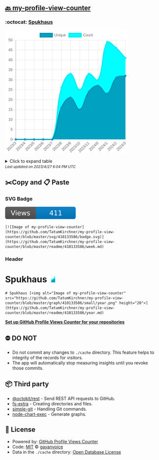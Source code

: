 ## [🔙 my-profile-view-counter](https://github.com/TatumKirchner/my-profile-view-counter)

### :octocat: [Spukhaus](https://github.com/TatumKirchner/Spukhaus)
![Image of my-profile-view-counter](https://github.com/TatumKirchner/my-profile-view-counter/blob/master/graph/410133586/large/year.png)

<details>
	<summary>Click to expand table</summary>
	<h2>:calendar: Year Page Views Table</h2>
<table>
	<tr>
		<th>
			Last Updated
		</th>
		<th>
			Unique
		</th>
		<th>
			Count
		</th>
	</tr>
	<tr>
		<td>
			<code>2023/4/1</code>
		</td>
		<td>
			<code>32</code>
		</td>
		<td>
			<code>41</code>
		</td>
	</tr>
	<tr>
		<td>
			<code>2023/3/1</code>
		</td>
		<td>
			<code>31</code>
		</td>
		<td>
			<code>46</code>
		</td>
	</tr>
	<tr>
		<td>
			<code>2023/2/1</code>
		</td>
		<td>
			<code>23</code>
		</td>
		<td>
			<code>49</code>
		</td>
	</tr>
	<tr>
		<td>
			<code>2023/1/1</code>
		</td>
		<td>
			<code>27</code>
		</td>
		<td>
			<code>30</code>
		</td>
	</tr>
	<tr>
		<td>
			<code>2022/12/1</code>
		</td>
		<td>
			<code>24</code>
		</td>
		<td>
			<code>33</code>
		</td>
	</tr>
	<tr>
		<td>
			<code>2022/11/1</code>
		</td>
		<td>
			<code>15</code>
		</td>
		<td>
			<code>25</code>
		</td>
	</tr>
	<tr>
		<td>
			<code>2022/10/1</code>
		</td>
		<td>
			<code>21</code>
		</td>
		<td>
			<code>33</code>
		</td>
	</tr>
	<tr>
		<td>
			<code>2022/9/1</code>
		</td>
		<td>
			<code>16</code>
		</td>
		<td>
			<code>26</code>
		</td>
	</tr>
	<tr>
		<td>
			<code>2022/8/1</code>
		</td>
		<td>
			<code>0</code>
		</td>
		<td>
			<code>0</code>
		</td>
	</tr>
	<tr>
		<td>
			<code>2022/7/1</code>
		</td>
		<td>
			<code>0</code>
		</td>
		<td>
			<code>0</code>
		</td>
	</tr>
	<tr>
		<td>
			<code>2022/6/1</code>
		</td>
		<td>
			<code>0</code>
		</td>
		<td>
			<code>0</code>
		</td>
	</tr>
	<tr>
		<td>
			<code>2022/5/1</code>
		</td>
		<td>
			<code>0</code>
		</td>
		<td>
			<code>0</code>
		</td>
	</tr>
	<tr>
		<td>
			<code>2022/4/1</code>
		</td>
		<td>
			<code>0</code>
		</td>
		<td>
			<code>0</code>
		</td>
	</tr>
</table>

</details>
<small><i>Last updated on 2023/4/27 6:04 PM UTC</i></small>

## ✂️Copy and 📋 Paste
### SVG Badge
[![Image of my-profile-view-counter](https://github.com/TatumKirchner/my-profile-view-counter/blob/master/svg/410133586/badge.svg)](https://github.com/TatumKirchner/my-profile-view-counter/blob/master/readme/410133586/week.md)
```readme
[![Image of my-profile-view-counter](https://github.com/TatumKirchner/my-profile-view-counter/blob/master/svg/410133586/badge.svg)](https://github.com/TatumKirchner/my-profile-view-counter/blob/master/readme/410133586/week.md)
```
### Header
# Spukhaus [<img alt="Image of my-profile-view-counter" src="https://github.com/TatumKirchner/my-profile-view-counter/blob/master/graph/410133586/small/year.png" height="20">](https://github.com/TatumKirchner/my-profile-view-counter/blob/master/readme/410133586/year.md)
```readme
# Spukhaus [<img alt="Image of my-profile-view-counter" src="https://github.com/TatumKirchner/my-profile-view-counter/blob/master/graph/410133586/small/year.png" height="20">](https://github.com/TatumKirchner/my-profile-view-counter/blob/master/readme/410133586/year.md)
```
[**Set up GitHub Profile Views Counter for your repositories**](https://github.com/gayanvoice/github-profile-views-counter)
## ⛔ DO NOT
- Do not commit any changes to `./cache` directory. This feature helps to integrity of the records for visitors.
- The app will automatically stop measuring insights until you revoke those commits.
## 📦 Third party

- [@octokit/rest](https://www.npmjs.com/package/@octokit/rest) - Send REST API requests to GitHub.
- [fs-extra](https://www.npmjs.com/package/fs-extra) - Creating directories and files.
- [simple-git](https://www.npmjs.com/package/simple-git) - Handling Git commands.
- [node-chart-exec](https://www.npmjs.com/package/node-chart-exec) - Generate graphs.
## 📄 License
- Powered by: [GitHub Profile Views Counter](https://github.com/gayanvoice/github-profile-views-counter)
- Code: [MIT](./LICENSE) © [gayanvoice](https://github.com/gayanvoice/github-profile-views-counter)
- Data in the `./cache` directory: [Open Database License](https://opendatacommons.org/licenses/odbl/1-0/)